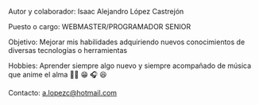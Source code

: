 Autor y colaborador: Isaac Alejandro López Castrejón

Puesto o cargo: WEBMASTER/PROGRAMADOR SENIOR

Objetivo: Mejorar mis habilidades adquiriendo nuevos conocimientos de diversas tecnologías o herramientas

Hobbies: Aprender siempre algo nuevo y siempre acompañado de música que anime el alma 🙌🏻 😁 🎧 😆

Contacto: a.lopezc@hotmail.com
